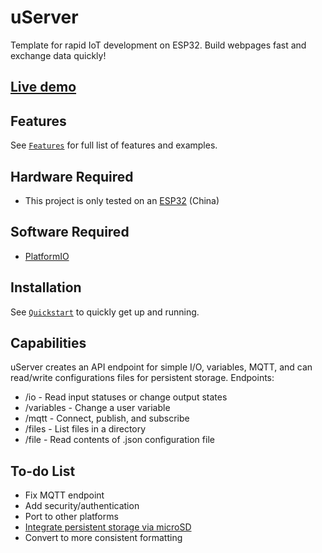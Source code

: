 # uServer

Template for rapid IoT development on ESP32. Build webpages fast and exchange data quickly!

## <a href="https://jimothyjohn.github.io/uServer/">Live demo</a>

## Features

See [`Features`](FEATURES.md) for full list of features and examples.

## Hardware Required

* This project is only tested on an <a href="https://www.mouser.com/ProductDetail/Espressif-Systems/ESP32-DevKitC-32UE/?qs=GedFDFLaBXFguOYDKoZ3jA%3D%3D">ESP32</a> (China)

## Software Required

* <a href="https://github.com/platformio/platformio-core">PlatformIO</a>

## Installation

See [`Quickstart`](QUICKSTART.md) to quickly get up and running.

## Capabilities

uServer creates an API endpoint for simple I/O, variables, MQTT, and can read/write configurations files for persistent storage. Endpoints:

* /io - Read input statuses or change output states
* /variables - Change a user variable
* /mqtt - Connect, publish, and subscribe
* /files - List files in a directory
* /file - Read contents of .json configuration file

## To-do List

* Fix MQTT endpoint
* Add security/authentication
* Port to other platforms
* <a href="https://randomnerdtutorials.com/esp32-microsd-card-arduino">Integrate persistent storage via microSD</a>
* Convert to more consistent formatting
